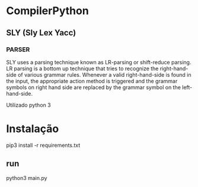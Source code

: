 # CompilerPython

## SLY (Sly Lex Yacc)

### PARSER
SLY uses a parsing technique known as LR-parsing or shift-reduce parsing. LR parsing is a bottom up technique that tries to recognize the right-hand-side of various grammar rules. Whenever a valid right-hand-side is found in the input, the appropriate action method is triggered and the grammar symbols on right hand side are replaced by the grammar symbol on the left-hand-side.

Utilizado python 3

# Instalação

pip3 install -r requirements.txt

## run 

python3 main.py

